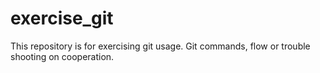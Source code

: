 # exercise_git
This repository is for exercising git usage. Git commands, flow or trouble shooting on cooperation.
